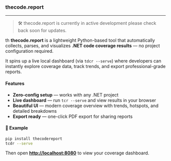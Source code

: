 ### **thecode.report**

---

> 🛠️ thecode.report is currently in active development please check back soon for updates.

th
**thecode.report** is a lightweight Python-based tool that automatically collects, parses, and visualizes **.NET code coverage results** — no project configuration required.

It spins up a live local dashboard (via `tdcr --serve`) where developers can instantly explore coverage data, track trends, and export professional-grade reports.

#### Features

- **Zero-config setup** — works with any .NET project
- **Live dashboard** — run `tcr --serve` and view results in your browser
- **Beautiful UI** — modern coverage overview with trends, hotspots, and detailed breakdowns
- **Export ready** — one-click PDF export for sharing reports

#### 🧠 Example

```bash
pip install thecodereport
tcdr --serve
```

Then open **[http://localhost:8080](http://localhost:8080)** to view your coverage dashboard.
